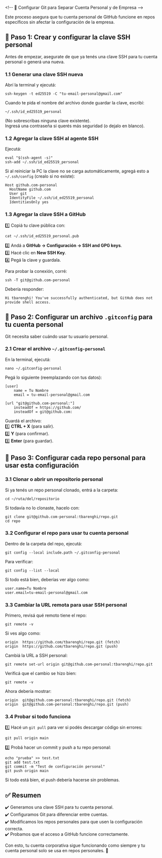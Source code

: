 &lt;!-- 🚀 Configurar Git para Separar Cuenta Personal y de Empresa --&gt;

Este proceso asegura que tu cuenta personal de GitHub funcione en repos específicos sin afectar la configuración de la empresa.

## 🔹 Paso 1: Crear y configurar la clave SSH personal  
Antes de empezar, asegurate de que ya tenés una clave SSH para tu cuenta personal o generá una nueva.

### 1.1 Generar una clave SSH nueva  
Abrí la terminal y ejecutá:  

```
ssh-keygen -t ed25519 -C "tu-email-personal@gmail.com"
```

Cuando te pida el nombre del archivo donde guardar la clave, escribí:  

```
~/.ssh/id_ed25519_personal
```

(No sobrescribas ninguna clave existente).  
Ingresá una contraseña si querés más seguridad (o dejalo en blanco).  

### 1.2 Agregar la clave SSH al agente SSH  
Ejecutá:  

```
eval "$(ssh-agent -s)"
ssh-add ~/.ssh/id_ed25519_personal
```

Si al reiniciar la PC la clave no se carga automáticamente, agregá esto a `~/.ssh/config` (crealo si no existe):  

```
Host github.com-personal
  HostName github.com
  User git
  IdentityFile ~/.ssh/id_ed25519_personal
  IdentitiesOnly yes
```

### 1.3 Agregar la clave SSH a GitHub  
1️⃣ Copiá tu clave pública con:  

```
cat ~/.ssh/id_ed25519_personal.pub
```

2️⃣ Andá a **GitHub → Configuración → SSH and GPG keys**.  
3️⃣ Hacé clic en **New SSH Key**.  
4️⃣ Pegá la clave y guardala.  

Para probar la conexión, corré:  

```
ssh -T git@github.com-personal
```

Debería responder:  

```
Hi tbarenghi! You've successfully authenticated, but GitHub does not provide shell access.
```

## 🔹 Paso 2: Configurar un archivo `.gitconfig` para tu cuenta personal  
Git necesita saber cuándo usar tu usuario personal.  

### 2.1 Crear el archivo `~/.gitconfig-personal`  
En la terminal, ejecutá:  

```
nano ~/.gitconfig-personal
```

Pegá lo siguiente (reemplazando con tus datos):  

```
[user]
    name = Tu Nombre
    email = tu-email-personal@gmail.com

[url "git@github.com-personal:"]
    insteadOf = https://github.com/
    insteadOf = git@github.com:
```

Guardá el archivo:  
1️⃣ **CTRL + X** (para salir).  
2️⃣ **Y** (para confirmar).  
3️⃣ **Enter** (para guardar).  

## 🔹 Paso 3: Configurar cada repo personal para usar esta configuración  

### 3.1 Clonar o abrir un repositorio personal  
Si ya tenés un repo personal clonado, entrá a la carpeta:  

```
cd ~/ruta/del/repositorio
```

Si todavía no lo clonaste, hacelo con:  

```
git clone git@github.com-personal:tbarenghi/repo.git
cd repo
```

### 3.2 Configurar el repo para usar tu cuenta personal  
Dentro de la carpeta del repo, ejecutá:  

```
git config --local include.path ~/.gitconfig-personal
```

Para verificar:  

```
git config --list --local
```

Si todo está bien, deberías ver algo como:  

```
user.name=Tu Nombre
user.email=tu-email-personal@gmail.com
```

### 3.3 Cambiar la URL remota para usar SSH personal  
Primero, revisá qué remoto tiene el repo:  

```
git remote -v
```

Si ves algo como:  

```
origin  https://github.com/tbarenghi/repo.git (fetch)
origin  https://github.com/tbarenghi/repo.git (push)
```

Cambiá la URL a SSH personal:  

```
git remote set-url origin git@github.com-personal:tbarenghi/repo.git
```

Verificá que el cambio se hizo bien:  

```
git remote -v
```

Ahora debería mostrar:  

```
origin  git@github.com-personal:tbarenghi/repo.git (fetch)
origin  git@github.com-personal:tbarenghi/repo.git (push)
```

### 3.4 Probar si todo funciona  
1️⃣ Hacé un `git pull` para ver si podés descargar código sin errores:  

```
git pull origin main
```

2️⃣ Probá hacer un commit y push a tu repo personal:  

```
echo "prueba" >> test.txt
git add test.txt
git commit -m "Test de configuración personal"
git push origin main
```

Si todo está bien, el push debería hacerse sin problemas.  

## ✅ Resumen  
✔️ Generamos una clave SSH para tu cuenta personal.  
✔️ Configuramos Git para diferenciar entre cuentas.  
✔️ Modificamos los repos personales para que usen la configuración correcta.  
✔️ Probamos que el acceso a GitHub funcione correctamente.  

Con esto, tu cuenta corporativa sigue funcionando como siempre y tu cuenta personal solo se usa en repos personales. 🚀 